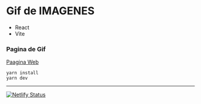 # Gif de IMAGENES 

- React 
- Vite

### Pagina de Gif
[Paagina Web](https://elidgifs.netlify.app/)
```
yarn install
yarn dev
```

****
  [![Netlify Status](https://api.netlify.com/api/v1/badges/7b7a43ed-246b-493b-ace1-ef96e8c54735/deploy-status)](https://app.netlify.com/sites/gif-expert-elid/deploys)